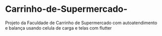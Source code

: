 # Carrinho-de-Supermercado-
Projeto da Faculdade de Carrinho de Supermercado com autoatendimento e balança usando celula de carga e telas com flutter
